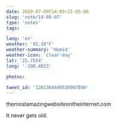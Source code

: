 ```yaml
---
date: 2020-07-09T14:09:22-05:00
slug: 'note/14-09-07'
type: 'notes'
tags:

lang: 'en'
weather: '92.38°F'
weather-summary: 'Humid'
weather-icon: 'clear-day'
lat: '25.7554'
long: '-100.4023'

photos:

tweet_id: '1281304440536997890'
---
```

themostamazingwebsiteontheinternet.com

It never gets old.